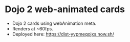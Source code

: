 # Dojo 2 web-animated cards

- Dojo 2 cards using webAnimation meta.
- Renders at ~60fps.
- Deployed here: https://dist-yvpmeqojxs.now.sh/
